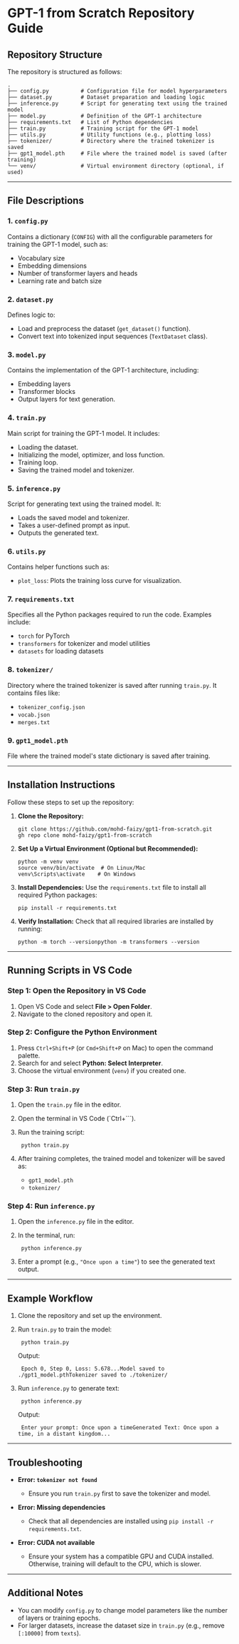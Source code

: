 # GPT-1 from Scratch Repository Guide

## Repository Structure

The repository is structured as follows:
```
.
├── config.py          # Configuration file for model hyperparameters
├── dataset.py         # Dataset preparation and loading logic
├── inference.py       # Script for generating text using the trained model
├── model.py           # Definition of the GPT-1 architecture
├── requirements.txt   # List of Python dependencies
├── train.py           # Training script for the GPT-1 model
├── utils.py           # Utility functions (e.g., plotting loss)
├── tokenizer/         # Directory where the trained tokenizer is saved
├── gpt1_model.pth     # File where the trained model is saved (after training)
└── venv/              # Virtual environment directory (optional, if used)
```

* * *

## File Descriptions

### 1. **`config.py`**

Contains a dictionary (`CONFIG`) with all the configurable parameters for training the GPT-1 model, such as:

- Vocabulary size
- Embedding dimensions
- Number of transformer layers and heads
- Learning rate and batch size

### 2. **`dataset.py`**

Defines logic to:

- Load and preprocess the dataset (`get_dataset()` function).
- Convert text into tokenized input sequences (`TextDataset` class).

### 3. **`model.py`**

Contains the implementation of the GPT-1 architecture, including:

- Embedding layers
- Transformer blocks
- Output layers for text generation.

### 4. **`train.py`**

Main script for training the GPT-1 model. It includes:

- Loading the dataset.
- Initializing the model, optimizer, and loss function.
- Training loop.
- Saving the trained model and tokenizer.

### 5. **`inference.py`**

Script for generating text using the trained model. It:

- Loads the saved model and tokenizer.
- Takes a user-defined prompt as input.
- Outputs the generated text.

### 6. **`utils.py`**

Contains helper functions such as:

- `plot_loss`: Plots the training loss curve for visualization.

### 7. **`requirements.txt`**

Specifies all the Python packages required to run the code. Examples include:

- `torch` for PyTorch
- `transformers` for tokenizer and model utilities
- `datasets` for loading datasets

### 8. **`tokenizer/`**

Directory where the trained tokenizer is saved after running `train.py`. It contains files like:

- `tokenizer_config.json`
- `vocab.json`
- `merges.txt`

### 9. **`gpt1_model.pth`**

File where the trained model's state dictionary is saved after training.

* * *

## Installation Instructions

Follow these steps to set up the repository:

1. **Clone the Repository:**
   ```
   git clone https://github.com/mohd-faizy/gpt1-from-scratch.git
   gh repo clone mohd-faizy/gpt1-from-scratch
   ```
2. **Set Up a Virtual Environment (Optional but Recommended):**
   ```
   python -m venv venv
   source venv/bin/activate  # On Linux/Mac
   venv\Scripts\activate    # On Windows
   ```
3. **Install Dependencies:** Use the `requirements.txt` file to install all required Python packages:
   ```
   pip install -r requirements.txt
   ```
4. **Verify Installation:** Check that all required libraries are installed by running:
   ```
   python -m torch --versionpython -m transformers --version
   ```

* * *

## Running Scripts in VS Code

### Step 1: Open the Repository in VS Code

1. Open VS Code and select **File &gt; Open Folder**.
2. Navigate to the cloned repository and open it.

### Step 2: Configure the Python Environment

1. Press `Ctrl+Shift+P` (or `Cmd+Shift+P` on Mac) to open the command palette.
2. Search for and select **Python: Select Interpreter**.
3. Choose the virtual environment (`venv`) if you created one.

### Step 3: Run `train.py`

1. Open the `train.py` file in the editor.
2. Open the terminal in VS Code (`Ctrl+```).
3. Run the training script:

        python train.py
4. After training completes, the trained model and tokenizer will be saved as:
    - `gpt1_model.pth`
    - `tokenizer/`

### Step 4: Run `inference.py`

1. Open the `inference.py` file in the editor.
2. In the terminal, run:

        python inference.py
3. Enter a prompt (e.g., `"Once upon a time"`) to see the generated text output.

* * *

## Example Workflow

1. Clone the repository and set up the environment.
2. Run `train.py` to train the model:

        python train.py

    Output:

        Epoch 0, Step 0, Loss: 5.678...Model saved to ./gpt1_model.pthTokenizer saved to ./tokenizer/
3. Run `inference.py` to generate text:

        python inference.py

    Output:

        Enter your prompt: Once upon a timeGenerated Text: Once upon a time, in a distant kingdom...

* * *

## Troubleshooting

- **Error: `tokenizer not found`**

  - Ensure you run `train.py` first to save the tokenizer and model.
- **Error: Missing dependencies**

  - Check that all dependencies are installed using `pip install -r requirements.txt`.
- **Error: CUDA not available**

  - Ensure your system has a compatible GPU and CUDA installed. Otherwise, training will default to the CPU, which is slower.

* * *

## Additional Notes

- You can modify `config.py` to change model parameters like the number of layers or training epochs.
- For larger datasets, increase the dataset size in `train.py` (e.g., remove `[:10000]` from `texts`).

